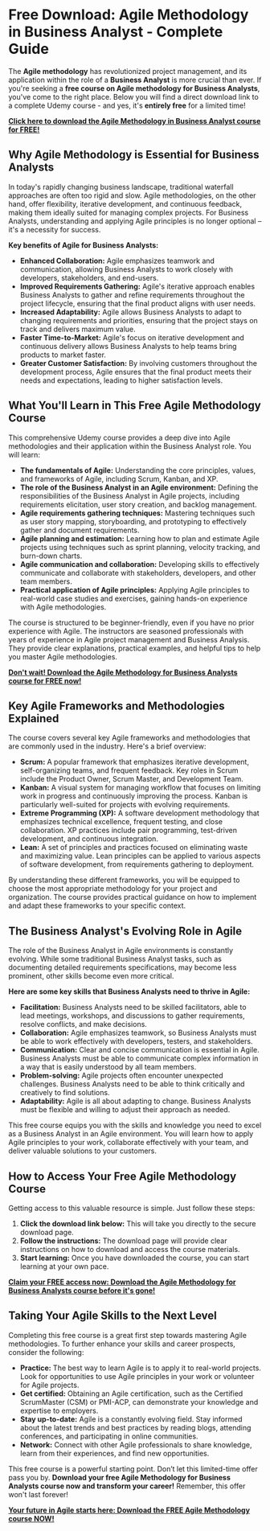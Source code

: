 # Free Download: Agile Methodology in Business Analyst - Complete Guide

The **Agile methodology** has revolutionized project management, and its application within the role of a **Business Analyst** is more crucial than ever. If you're seeking a **free course on Agile methodology for Business Analysts**, you've come to the right place. Below you will find a direct download link to a complete Udemy course - and yes, it's **entirely free** for a limited time!

[**Click here to download the Agile Methodology in Business Analyst course for FREE!**](https://udemywork.com/agile-methodology-in-business-analyst)

## Why Agile Methodology is Essential for Business Analysts

In today's rapidly changing business landscape, traditional waterfall approaches are often too rigid and slow. Agile methodologies, on the other hand, offer flexibility, iterative development, and continuous feedback, making them ideally suited for managing complex projects. For Business Analysts, understanding and applying Agile principles is no longer optional – it's a necessity for success.

**Key benefits of Agile for Business Analysts:**

*   **Enhanced Collaboration:** Agile emphasizes teamwork and communication, allowing Business Analysts to work closely with developers, stakeholders, and end-users.
*   **Improved Requirements Gathering:** Agile's iterative approach enables Business Analysts to gather and refine requirements throughout the project lifecycle, ensuring that the final product aligns with user needs.
*   **Increased Adaptability:** Agile allows Business Analysts to adapt to changing requirements and priorities, ensuring that the project stays on track and delivers maximum value.
*   **Faster Time-to-Market:** Agile's focus on iterative development and continuous delivery allows Business Analysts to help teams bring products to market faster.
*   **Greater Customer Satisfaction:** By involving customers throughout the development process, Agile ensures that the final product meets their needs and expectations, leading to higher satisfaction levels.

## What You'll Learn in This Free Agile Methodology Course

This comprehensive Udemy course provides a deep dive into Agile methodologies and their application within the Business Analyst role. You will learn:

*   **The fundamentals of Agile:** Understanding the core principles, values, and frameworks of Agile, including Scrum, Kanban, and XP.
*   **The role of the Business Analyst in an Agile environment:** Defining the responsibilities of the Business Analyst in Agile projects, including requirements elicitation, user story creation, and backlog management.
*   **Agile requirements gathering techniques:** Mastering techniques such as user story mapping, storyboarding, and prototyping to effectively gather and document requirements.
*   **Agile planning and estimation:** Learning how to plan and estimate Agile projects using techniques such as sprint planning, velocity tracking, and burn-down charts.
*   **Agile communication and collaboration:** Developing skills to effectively communicate and collaborate with stakeholders, developers, and other team members.
*   **Practical application of Agile principles:** Applying Agile principles to real-world case studies and exercises, gaining hands-on experience with Agile methodologies.

The course is structured to be beginner-friendly, even if you have no prior experience with Agile. The instructors are seasoned professionals with years of experience in Agile project management and Business Analysis. They provide clear explanations, practical examples, and helpful tips to help you master Agile methodologies.

[**Don't wait! Download the Agile Methodology for Business Analysts course for FREE now!**](https://udemywork.com/agile-methodology-in-business-analyst)

## Key Agile Frameworks and Methodologies Explained

The course covers several key Agile frameworks and methodologies that are commonly used in the industry. Here's a brief overview:

*   **Scrum:** A popular framework that emphasizes iterative development, self-organizing teams, and frequent feedback. Key roles in Scrum include the Product Owner, Scrum Master, and Development Team.
*   **Kanban:** A visual system for managing workflow that focuses on limiting work in progress and continuously improving the process. Kanban is particularly well-suited for projects with evolving requirements.
*   **Extreme Programming (XP):** A software development methodology that emphasizes technical excellence, frequent testing, and close collaboration. XP practices include pair programming, test-driven development, and continuous integration.
*   **Lean:** A set of principles and practices focused on eliminating waste and maximizing value. Lean principles can be applied to various aspects of software development, from requirements gathering to deployment.

By understanding these different frameworks, you will be equipped to choose the most appropriate methodology for your project and organization. The course provides practical guidance on how to implement and adapt these frameworks to your specific context.

## The Business Analyst's Evolving Role in Agile

The role of the Business Analyst in Agile environments is constantly evolving. While some traditional Business Analyst tasks, such as documenting detailed requirements specifications, may become less prominent, other skills become even more critical.

**Here are some key skills that Business Analysts need to thrive in Agile:**

*   **Facilitation:** Business Analysts need to be skilled facilitators, able to lead meetings, workshops, and discussions to gather requirements, resolve conflicts, and make decisions.
*   **Collaboration:** Agile emphasizes teamwork, so Business Analysts must be able to work effectively with developers, testers, and stakeholders.
*   **Communication:** Clear and concise communication is essential in Agile. Business Analysts must be able to communicate complex information in a way that is easily understood by all team members.
*   **Problem-solving:** Agile projects often encounter unexpected challenges. Business Analysts need to be able to think critically and creatively to find solutions.
*   **Adaptability:** Agile is all about adapting to change. Business Analysts must be flexible and willing to adjust their approach as needed.

This free course equips you with the skills and knowledge you need to excel as a Business Analyst in an Agile environment. You will learn how to apply Agile principles to your work, collaborate effectively with your team, and deliver valuable solutions to your customers.

## How to Access Your Free Agile Methodology Course

Getting access to this valuable resource is simple. Just follow these steps:

1.  **Click the download link below:** This will take you directly to the secure download page.
2.  **Follow the instructions:** The download page will provide clear instructions on how to download and access the course materials.
3.  **Start learning:** Once you have downloaded the course, you can start learning at your own pace.

[**Claim your FREE access now: Download the Agile Methodology for Business Analysts course before it's gone!**](https://udemywork.com/agile-methodology-in-business-analyst)

## Taking Your Agile Skills to the Next Level

Completing this free course is a great first step towards mastering Agile methodologies. To further enhance your skills and career prospects, consider the following:

*   **Practice:** The best way to learn Agile is to apply it to real-world projects. Look for opportunities to use Agile principles in your work or volunteer for Agile projects.
*   **Get certified:** Obtaining an Agile certification, such as the Certified ScrumMaster (CSM) or PMI-ACP, can demonstrate your knowledge and expertise to employers.
*   **Stay up-to-date:** Agile is a constantly evolving field. Stay informed about the latest trends and best practices by reading blogs, attending conferences, and participating in online communities.
*   **Network:** Connect with other Agile professionals to share knowledge, learn from their experiences, and find new opportunities.

This free course is a powerful starting point. Don’t let this limited-time offer pass you by. **Download your free Agile Methodology for Business Analysts course now and transform your career!** Remember, this offer won't last forever!

[**Your future in Agile starts here: Download the FREE Agile Methodology course NOW!**](https://udemywork.com/agile-methodology-in-business-analyst)
